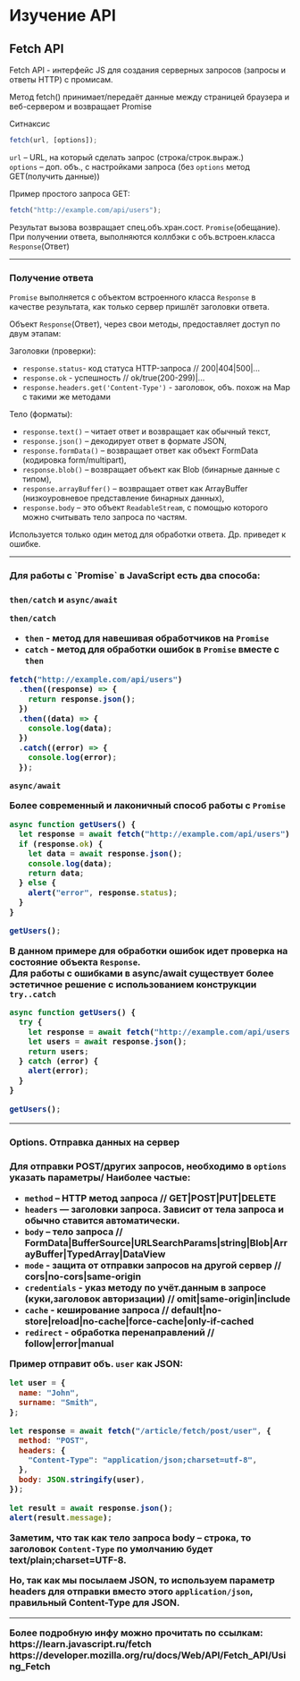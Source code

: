 <h1>Изучение API</h1>
<h2>Fetch API</h2>
<p>Fetch API - интерфейс JS для создания серверных запросов (запросы и ответы HTTP) с промисам.</p>
<p>Метод <span>fetch()</span> принимает/передаёт данные между страницей браузера и веб-сервером и возвращает <span>Promise</span></p>

Ситнаксис

```js
fetch(url, [options]);
```

`url` – URL, на который сделать запрос (строка/строк.выраж.)<br>
`options` – доп. объ., с настройками запроса (без `options` метод GET(получить данные))

Пример простого запроса GET:

```js
fetch("http://example.com/api/users");
```

Результат вызова возвращает спец.объ.хран.сост. `Promise`(обещание). При получении ответа, выполняются коллбэки с объ.встроен.класса `Response`(Ответ)

<hr>
<h3>Получение ответа</h3>

`Promise` выполняется с объектом встроенного класса `Response` в качестве результата, как только сервер пришлёт заголовки ответа.

Объект `Response`(Ответ), через свои методы, предоставляет доступ по двум этапам:

Заголовки (проверки):<br>

- `response.status`- код статуса HTTP-запроса // 200|404|500|...
- `response.ok` - успешность // ok/true(200-299)|...
- `response.headers.get('Content-Type')` - заголовок, объ. похож на Map с такими же методами

Тело (форматы):<br>

- `response.text()` – читает ответ и возвращает как обычный текст,
- `response.json()` – декодирует ответ в формате JSON,
- `response.formData()` – возвращает ответ как объект FormData (кодировка form/multipart),
- `response.blob()` – возвращает объект как Blob (бинарные данные с типом),
- `response.arrayBuffer()` – возвращает ответ как ArrayBuffer (низкоуровневое представление бинарных данных),
- `response.body` – это объект `ReadableStream`, с помощью которого можно считывать тело запроса по частям.

Используется только один метод для обработки ответа. Др. приведет к ошибке.

<hr>
<h3>Для работы с `Promise` в JavaScript есть два способа:<h3>

`then/catch` и `async/await`

`then/catch`

- `then` - метод для навешивая обработчиков на `Promise`
- `catch` - метод для обработки ошибок в `Promise` вместе с `then`

```js
fetch("http://example.com/api/users")
  .then((response) => {
    return response.json();
  })
  .then((data) => {
    console.log(data);
  })
  .catch((error) => {
    console.log(error);
  });
```

`async/await`

Более современный и лаконичный способ работы с `Promise`

```js
async function getUsers() {
  let response = await fetch("http://example.com/api/users");
  if (response.ok) {
    let data = await response.json();
    console.log(data);
    return data;
  } else {
    alert("error", response.status);
  }
}

getUsers();
```

В данном примере для обработки ошибок идет проверка на состояние объекта `Response`.<br>
Для работы с ошибками в async/await существует более эстетичное решение с использованием конструкции `try..catch`

```js
async function getUsers() {
  try {
    let response = await fetch("http://example.com/api/users");
    let users = await response.json();
    return users;
  } catch (error) {
    alert(error);
  }
}

getUsers();
```

<hr>
<h3>Options. Отправка данных на сервер<h3>

Для отправки POST/других запросов, необходимо в `options` указать параметры/ Наиболее частые:

- `method` – HTTP метод запроса // GET|POST|PUT|DELETE
- `headers` — заголовки запроса. Зависит от тела запроса и обычно ставится автоматически.
- `body` – тело запроса // FormData|BufferSource|URLSearchParams|string|Blob|ArrayBuffer|TypedArray|DataView
- `mode` - защита от отправки запросов на другой сервер // cors|no-cors|same-origin
- `credentials` - указ методу по учёт.данным в запросе (куки,заголовок авторизации) // omit|same-origin|include
- `cache` - кеширование запроса // default|no-store|reload|no-cache|force-cache|only-if-cached
- `redirect` - обработка перенаправлений // follow|error|manual

Пример отправит объ. `user` как JSON:

```js
let user = {
  name: "John",
  surname: "Smith",
};

let response = await fetch("/article/fetch/post/user", {
  method: "POST",
  headers: {
    "Content-Type": "application/json;charset=utf-8",
  },
  body: JSON.stringify(user),
});

let result = await response.json();
alert(result.message);
```

Заметим, что так как тело запроса body – строка, то заголовок `Content-Type` по умолчанию будет text/plain;charset=UTF-8.

Но, так как мы посылаем JSON, то используем параметр headers для отправки вместо этого `application/json`, правильный Content-Type для JSON.

<hr>
Более подробную инфу можно прочитать по ссылкам:
https://learn.javascript.ru/fetch
https://developer.mozilla.org/ru/docs/Web/API/Fetch_API/Using_Fetch
